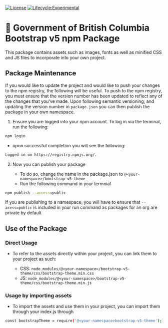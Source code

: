 [![License](https://img.shields.io/badge/License-Apache%202.0-blue.svg)](LICENSE)
[![Lifecycle:Experimental](https://img.shields.io/badge/Lifecycle-Experimental-339999)](https://github.com/bcgov/repomountie/blob/master/doc/lifecycle-badges.md)

# 🚀 Government of British Columbia Bootstrap v5 npm Package

This package contains assets such as images, fonts as well as minified CSS and JS files to incorporate into your own project. 

## Package Maintenance 
If you would like to update the project and would like to push your changes to the npm registry, the following will be useful.
To push to the npm registry, you must ensure that the version number has been updated to reflect any of the changes that you’ve made. Upon following semantic versioning, and updating the version number in `package.json`  you can then publish the package in your own namespace.

1. Ensure you are logged into your npm account. To log in via the terminal, run the following:

```bash
npm login
```

- upon successful completion you will see the following: 

```bash
Logged in on https://registry.npmjs.org/.
```

2. Now you can publish your package

    - To do so, change the name in the package.json to `@<your-namespace>/bootstrap-v5-theme`
    - Run the following command in your termnial
    
```bash
npm publish --access=public
```

If you are publishing to a namespace, you will have to ensure that `--acess=public` is included in your run command as packages for an org are private by default


## Use of the Package

### Direct Usage

- To refer to the assets directly within your project, you can link them to your project as such:

    - CSS: `node_modules/@<your-namespace>/bootstrap-v5-theme/css/bootstrap-theme.min.css`
    - JS: `node_modules/@<your-namespace>/bootstrap-v5-theme/css/bootstrap-theme.min.js`
    
### Usage by importing assets

- To import the assets and use them in your project, you can import them through your index.js through

```bash
const bootstrapTheme = require('@<your-namespace>bootstrap-v5-theme');`
```